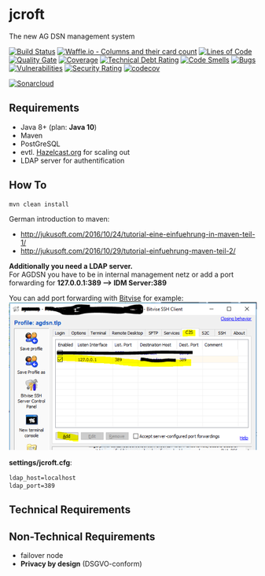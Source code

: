 # jcroft

The new AG DSN management system

[![Build Status](https://travis-ci.org/JGDSN/jcroft.svg?branch=master)](https://travis-ci.org/JGDSN/jcroft)
[![Waffle.io - Columns and their card count](https://badge.waffle.io/JGDSN/jcroft.svg?columns=all)](https://waffle.io/JGDSN/jcroft)
[![Lines of Code](https://sonarcloud.io/api/project_badges/measure?project=de.agdsn%3Ajcroft&metric=ncloc)](https://sonarcloud.io/dashboard/index/de.agdsn%3Ajcroft) 
[![Quality Gate](https://sonarcloud.io/api/project_badges/measure?project=de.agdsn%3Ajcroft&metric=alert_status)](https://sonarcloud.io/dashboard/index/de.agdsn%3Ajcroft) 
[![Coverage](https://sonarcloud.io/api/project_badges/measure?project=de.agdsn%3Ajcroft&metric=coverage)](https://sonarcloud.io/dashboard/index/de.agdsn%3Ajcroft) 
[![Technical Debt Rating](https://sonarcloud.io/api/project_badges/measure?project=de.agdsn%3Ajcroft&metric=sqale_index)](https://sonarcloud.io/dashboard/index/de.agdsn%3Ajcroft) 
[![Code Smells](https://sonarcloud.io/api/project_badges/measure?project=de.agdsn%3Ajcroft&metric=code_smells)](https://sonarcloud.io/dashboard/index/de.agdsn%3Ajcroft) 
[![Bugs](https://sonarcloud.io/api/project_badges/measure?project=de.agdsn%3Ajcroft&metric=bugs)](https://sonarcloud.io/dashboard/index/de.agdsn%3Ajcroft) 
[![Vulnerabilities](https://sonarcloud.io/api/project_badges/measure?project=de.agdsn%3Ajcroft&metric=vulnerabilities)](https://sonarcloud.io/dashboard/index/de.agdsn%3Ajcroft) 
[![Security Rating](https://sonarcloud.io/api/project_badges/measure?project=de.agdsn%3Ajcroft&metric=security_rating)](https://sonarcloud.io/dashboard/index/de.agdsn%3Ajcroft) 
[![codecov](https://codecov.io/gh/JuKu/island-exploration-rts/branch/master/graph/badge.svg)](https://codecov.io/gh/JuKu/island-exploration-rts)

[![Sonarcloud](https://sonarcloud.io/api/project_badges/quality_gate?project=de.agdsn%3Ajcroft)](https://sonarcloud.io/dashboard/index/de.agdsn%3Ajcroft)

## Requirements

  - Java 8+ (plan: **Java 10**)
  - Maven
  - PostGreSQL
  - evtl. [Hazelcast.org](http://hazelcast.org) for scaling out
  - LDAP server for authentification

## How To

```bash
mvn clean install
```

German introduction to maven:

  - http://jukusoft.com/2016/10/24/tutorial-eine-einfuehrung-in-maven-teil-1/
  - http://jukusoft.com/2016/10/29/tutorial-einfuehrung-maven-teil-2/
  
**Additionally you need a LDAP server.**\
For AGDSN you have to be in internal management netz or add a port forwarding for **127.0.0.1:389 --> IDM Server:389**

You can add port forwarding with [Bitvise]() for example:
![Bitvise Configuration](./docs/images/bitvise.png)

**settings/jcroft.cfg**:
```text
ldap_host=localhost
ldap_port=389
```

## Technical Requirements

## Non-Technical Requirements

  - failover node
  - **Privacy by design** (DSGVO-conform)